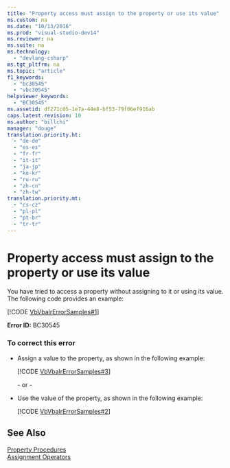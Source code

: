 ```yaml
---
title: "Property access must assign to the property or use its value"
ms.custom: na
ms.date: "10/13/2016"
ms.prod: "visual-studio-dev14"
ms.reviewer: na
ms.suite: na
ms.technology: 
  - "devlang-csharp"
ms.tgt_pltfrm: na
ms.topic: "article"
f1_keywords: 
  - "bc30545"
  - "vbc30545"
helpviewer_keywords: 
  - "BC30545"
ms.assetid: df271c05-1e7a-44e8-bf53-79f06ef916ab
caps.latest.revision: 10
ms.author: "billchi"
manager: "douge"
translation.priority.ht: 
  - "de-de"
  - "es-es"
  - "fr-fr"
  - "it-it"
  - "ja-jp"
  - "ko-kr"
  - "ru-ru"
  - "zh-cn"
  - "zh-tw"
translation.priority.mt: 
  - "cs-cz"
  - "pl-pl"
  - "pt-br"
  - "tr-tr"
---
```

# Property access must assign to the property or use its value
You have tried to access a property without assigning to it or using its value. The following code provides an example:  
  
 [!CODE [VbVbalrErrorSamples#1](VbVbalrErrorSamples#1)]  
  
 **Error ID:** BC30545  
  
### To correct this error  
  
-   Assign a value to the property, as shown in the following example:  
  
     [!CODE [VbVbalrErrorSamples#3](VbVbalrErrorSamples#3)]  
  
     \- or -  
  
-   Use the value of the property, as shown in the following example:  
  
     [!CODE [VbVbalrErrorSamples#2](VbVbalrErrorSamples#2)]  
  
## See Also  
 [Property Procedures](../Topic/Property%20Procedures%20\(Visual%20Basic\).md)   
 [Assignment Operators](../Topic/Assignment%20Operators%20\(Visual%20Basic\).md)